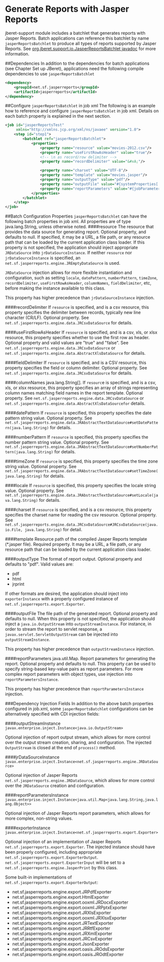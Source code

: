 # Generate Reports with Jasper Reports
jberet-support module includes a batchlet that generates reports with Jasper Reports.  Batch applications can reference this batchlet by name `jasperReportsBatchlet` to produce all types of reports supported by Jasper Reports.  See [org.jberet.support.io.JasperReportsBatchlet javadoc](http://docs.jboss.org/jberet/) for more information.

##Dependencies
In addition to the dependencies for batch applications (see Chapter Set up JBeret), applications need the following compile dependencies to use `jasperReportsBatchlet`

```xml
<dependency>
    <groupId>net.sf.jasperreports</groupId>
    <artifactId>jasperreports</artifactId>
</dependency>
```

##Configure `jasperReportsBatchlet` in job xml
The following is an example how to reference and configure `jasperReportsBatchlet` in job xml. Details on each batch property is explained in the next section.
```xml
<job id="jasperReportsTest"
     xmlns="http://xmlns.jcp.org/xml/ns/javaee" version="1.0">
    <step id="step1">
        <batchlet ref="jasperReportsBatchlet">
            <properties>
                <property name="resource" value="movies-2012.csv"/>
                <property name="useFirstRowAsHeader" value="true"/>
                <!-- \n as record/row delimiter -->
                <property name="recordDelimiter" value="&#xA;"/>

                <property name="charset" value="UTF-8"/>
                <property name="template" value="movies.jasper"/>
                <property name="outputType" value="pdf"/>
                <property name="outputFile" value="#{systemProperties['java.io.tmpdir']}/report.pdf"/>
                <property name="reportParameters" value="#{jobParameters['reportParameters']}"/>
            </properties>
        </batchlet>
    </step>
</job>
```

##Batch Configuration Properties
`jasperReportsBatchlet` can have the following batch properties in job xml.  All properties are of type java.lang.String, unless otherwise noted.
####resource
The resource that provides the data source for generating report. Optional property, and defaults to null. If specified, it may be a URL, a file path, or any resource path that can be loaded by the current application class loader. If this property is not specified, the application should inject appropriate `JRDataSource` into `jrDataSourceInstance`. If neither `resource` nor `jrDataSourceInstance` is specified, an `net.sf.jasperreports.engine.JREmptyDataSource` is used.

`JRDataSource` injection allows for more flexible instantiation and configuration, such as setting `locale`, `datePattern`, `numberPattern`, `timeZone`, `recordDelimiter`, `useFirstRowAsHeader`, `columnNames`, `fieldDelimiter`, etc, before making the instance available to this class.

This property has higher precedence than `jrDataSourceInstance` injection.

####recordDelimiter
If `resource` is specified, and is a csv resource, this property specifies the delimiter between records, typically new line character (CR/LF). Optional property. See `net.sf.jasperreports.engine.data.JRCsvDataSource` for details.

####useFirstRowAsHeader
If `resource` is specified, and is a csv, xls, or xlsx resource, this property specifies whether to use the first row as header. Optional property and valid values are "true" and "false". See `net.sf.jasperreports.engine.data.JRCsvDataSource` or `net.sf.jasperreports.engine.data.AbstractXlsDataSource` for details.

####fieldDelimiter
If `resource` is specified, and is a CSV resource, this property specifies the field or column delimiter. Optional property. See `net.sf.jasperreports.engine.data.JRCsvDataSource` for details.

####columnNames
java.lang.String[]. If `resourc`e is specified, and is a csv, xls, or xlsx resource, this property specifies an array of strings representing column names matching field names in the report template. Optional property. See `net.sf.jasperreports.engine.data.JRCsvDataSource` or `net.sf.jasperreports.engine.data.AbstractXlsDataSourcefor` details.

####datePattern
If `resource` is specified, this property specifies the date pattern string value. Optional property. See `net.sf.jasperreports.engine.data.JRAbstractTextDataSource#setDatePattern(java.lang.String)` for details.

####numberPattern
If `resource` is specified, this property specifies the number pattern string value. Optional property. See `net.sf.jasperreports.engine.data.JRAbstractTextDataSource#setNumberPattern(java.lang.String)` for details.

####timeZone
If `resource` is specified, this property specifies the time zone string value. Optional property. See `net.sf.jasperreports.engine.data.JRAbstractTextDataSource#setTimeZone(java.lang.String)` for details.

####locale
If `resource` is specified, this property specifies the locale string value. Optional property. See `net.sf.jasperreports.engine.data.JRAbstractTextDataSource#setLocale(java.lang.String)` for details.

####charset
If `resource` is specified, and is a csv resource, this property specifies the charset name for reading the csv resource. Optional property. See `net.sf.jasperreports.engine.data.JRCsvDataSource#JRCsvDataSource(java.io.File, java.lang.String)` for detail.

####template
Resource path of the compiled Jasper Reports template (*.jasper file). Required property. It may be a URL, a file path, or any resource path that can be loaded by the current application class loader.

####outputType
The format of report output. Optional property and defaults to "pdf". Valid values are:

* pdf
* html
* jrprint

If other formats are desired, the application should inject into `exporterInstance` with a properly configured instance of `net.sf.jasperreports.export.Exporter`.

####outputFile
The file path of the generated report. Optional property and defaults to null. When this property is not specified, the application should inject a `java.io.OutputStream` into `outputStreamInstance`. For instance, in order to stream the report to servlet response, a `javax.servlet.ServletOutputStream` can be injected into `outputStreamInstance`.

This property has higher precedence than `outputStreamInstance` injection.

####reportParameters
java.util.Map. Report parameters for generating the report. Optional property and defaults to null. This property can be used to specify string-based key-value pairs as report parameters. For more complex report parameters with object types, use injection into `reportParametersInstance`.

This property has higher precedence than `reportParametersInstance` injection.

###Dependency Injection Fields
In addition to the above batch properties configured in job.xml, some `jasperReportsBatchlet` configurations can be alternatively specified with CDI injection fields:

####outputStreamInstance
`javax.enterprise.inject.Instance<java.io.OutputStream>`

Optional injection of report output stream, which allows for more control over the output stream creation, sharing, and configuration. The injected `OutputStream` is closed at the end of `process()` method.

####jrDataSourceInstance
`javax.enterprise.inject.Instance<net.sf.jasperreports.engine.JRDataSource>`

Optional injection of Jasper Reports `net.sf.jasperreports.engine.JRDataSource`, which allows for more control over the `JRDataSource` creation and configuration.

####reportParametersInstance
`javax.enterprise.inject.Instance<java.util.Map<java.lang.String,java.lang.Object>>`

Optional injection of Jasper Reports report parameters, which allows for more complex, non-string values.

####exporterInstance
`javax.enterprise.inject.Instance<net.sf.jasperreports.export.Exporter>`

Optional injection of an implementation of Jasper Reports `net.sf.jasperreports.export.Exporter`. The injected instance should have been properly configured, including appropriate `net.sf.jasperreports.export.ExporterOutput`. `net.sf.jasperreports.export.ExporterInput` will be set to a `net.sf.jasperreports.engine.JasperPrint` by this class.

Some built-in implementations of `net.sf.jasperreports.export.ExporterOutput`:

* net.sf.jasperreports.engine.export.JRPdfExporter
* net.sf.jasperreports.engine.export.HtmlExporter
* net.sf.jasperreports.engine.export.ooxml.JRDocxExporter
* net.sf.jasperreports.engine.export.ooxml.JRPptxExporter
* net.sf.jasperreports.engine.export.JRXlsExporter
* net.sf.jasperreports.engine.export.ooxml.JRXlsxExporter
* net.sf.jasperreports.engine.export.JRTextExporter
* net.sf.jasperreports.engine.export.JRRtfExporter
* net.sf.jasperreports.engine.export.JRXmlExporter
* net.sf.jasperreports.engine.export.JRCsvExporter
* net.sf.jasperreports.engine.export.JsonExporter
* net.sf.jasperreports.engine.export.oasis.JROdsExporter
* net.sf.jasperreports.engine.export.oasis.JROdtExporter





